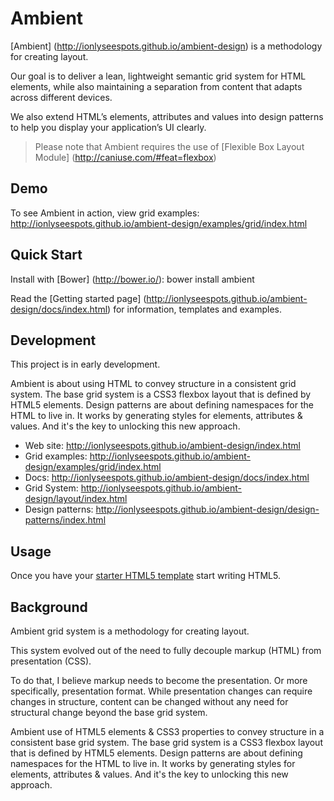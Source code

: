 # Ambient

[Ambient] (http://ionlyseespots.github.io/ambient-design) is a methodology for creating layout.

Our goal is to deliver a lean, lightweight semantic grid system for HTML elements, while also maintaining a separation from content that adapts across different devices.

We also extend HTML’s elements, attributes and values into design patterns to help you display your application’s UI clearly.

> Please note that Ambient requires the use of [Flexible Box Layout Module] (http://caniuse.com/#feat=flexbox)

## Demo

To see Ambient in action, view grid examples: http://ionlyseespots.github.io/ambient-design/examples/grid/index.html

## Quick Start

Install with [Bower] (http://bower.io/): bower install ambient

Read the [Getting started page] (http://ionlyseespots.github.io/ambient-design/docs/index.html) for information, templates and examples.

## Development

This project is in early development.

Ambient is about using HTML to convey structure in a consistent grid system. The base grid system is a CSS3 flexbox layout that is defined by HTML5 elements. Design patterns are about defining namespaces for the HTML to live in.
It works by generating styles for elements, attributes & values. And it's the key to unlocking this new approach.

* Web site: http://ionlyseespots.github.io/ambient-design/index.html
* Grid examples: http://ionlyseespots.github.io/ambient-design/examples/grid/index.html
* Docs: http://ionlyseespots.github.io/ambient-design/docs/index.html
* Grid System: http://ionlyseespots.github.io/ambient-design/layout/index.html
* Design patterns: http://ionlyseespots.github.io/ambient-design/design-patterns/index.html

## Usage

Once you have your [starter HTML5 template](http://ionlyseespots.github.io/ambient-design/examples/starter-template/index.html) start writing HTML5.

## Background

Ambient grid system is a methodology for creating layout.

This system evolved out of the need to fully decouple markup (HTML) from presentation (CSS).

To do that, I believe markup needs to become the presentation. Or more specifically, presentation format. While presentation changes can require changes in structure, content can be changed without any need for structural change beyond the base grid system.

Ambient use of HTML5 elements & CSS3 properties to convey structure in a consistent base grid system. The base grid system is a CSS3 flexbox layout that is defined by HTML5 elements. Design patterns are about defining namespaces for the HTML to live in. It works by generating styles for elements, attributes & values. And it's the key to unlocking this new approach.